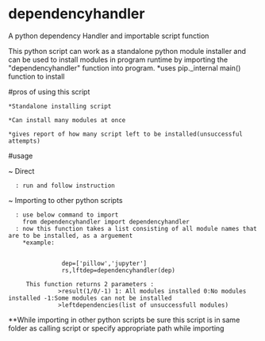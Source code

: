 # dependencyhandler
A python dependency Handler and importable script function

This python script can work as a standalone python module installer and can be used to install modules in program runtime by importing the "dependencyhandler" function into program.
*uses pip._internal main() function to install

#pros of using this script

    *Standalone installing script
  
    *Can install many modules at once
  
    *gives report of how many script left to be installed(unsuccessful attempts)
  

#usage

  ~ Direct
  
      : run and follow instruction
  
  
  ~ Importing to other python scripts
  
      : use below command to import
        from dependencyhandler import dependencyhandler
      : now this function takes a list consisting of all module names that are to be installed, as a arguement  
        *example: 
        
        
                   dep=['pillow','jupyter']
                   rs,lftdep=dependencyhandler(dep)
                   
         This function returns 2 parameters : 
                  >result(1/0/-1) 1: All modules installed 0:No modules installed -1:Some modules can not be installed
                  >leftdependencies(list of unsuccessfull modules)
                  
**While importing in other python scripts be sure this script is in same folder as calling script or specify appropriate path while importing
